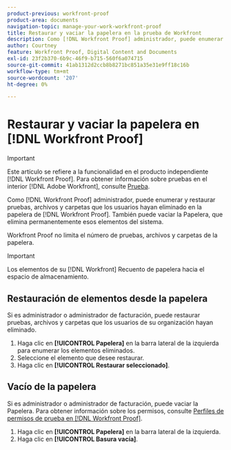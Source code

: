 ```yaml
---
product-previous: workfront-proof
product-area: documents
navigation-topic: manage-your-work-workfront-proof
title: Restaurar y vaciar la papelera en la prueba de Workfront
description: Como [!DNL Workfront Proof] administrador, puede enumerar y restaurar pruebas, archivos y carpetas que los usuarios hayan eliminado en la papelera de [!DNL Workfront] Prueba. También puede vaciar la Papelera, que elimina permanentemente esos elementos del sistema.
author: Courtney
feature: Workfront Proof, Digital Content and Documents
exl-id: 23f2b370-6b9c-46f9-b715-560f6a074715
source-git-commit: 41ab1312d2ccb8b8271bc851a35e31e9ff18c16b
workflow-type: tm+mt
source-wordcount: '207'
ht-degree: 0%

---
```


# Restaurar y vaciar la papelera en [!DNL Workfront Proof]

>[!IMPORTANT]
>
>Este artículo se refiere a la funcionalidad en el producto independiente [!DNL Workfront Proof]. Para obtener información sobre pruebas en el interior [!DNL Adobe Workfront], consulte [Prueba](../../../review-and-approve-work/proofing/proofing.md).

Como [!DNL Workfront Proof] administrador, puede enumerar y restaurar pruebas, archivos y carpetas que los usuarios hayan eliminado en la papelera de [!DNL Workfront Proof]. También puede vaciar la Papelera, que elimina permanentemente esos elementos del sistema.

Workfront Proof no limita el número de pruebas, archivos y carpetas de la papelera.

>[!IMPORTANT]
>
>Los elementos de su [!DNL Workfront] Recuento de papelera hacia el espacio de almacenamiento.

## Restauración de elementos desde la papelera

Si es administrador o administrador de facturación, puede restaurar pruebas, archivos y carpetas que los usuarios de su organización hayan eliminado.

1. Haga clic en **[!UICONTROL Papelera]** en la barra lateral de la izquierda para enumerar los elementos eliminados.
1. Seleccione el elemento que desee restaurar.
1. Haga clic en **[!UICONTROL Restaurar seleccionado]**.

## Vacío de la papelera

Si es administrador o administrador de facturación, puede vaciar la Papelera. Para obtener información sobre los permisos, consulte [Perfiles de permisos de prueba en [!DNL Workfront Proof]](../../../workfront-proof/wp-acct-admin/account-settings/proof-perm-profiles-in-wp.md).

1. Haga clic en **[!UICONTROL Papelera]** en la barra lateral de la izquierda.
1. Haga clic en **[!UICONTROL Basura vacía]**.
